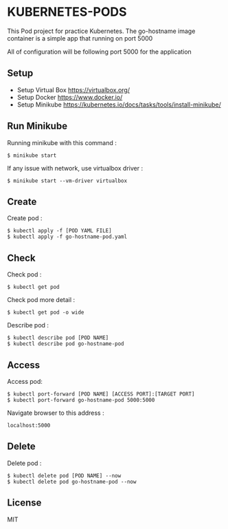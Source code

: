 # KUBERNETES-PODS #

This Pod project for practice Kubernetes. The go-hostname image container is a simple app that running on port 5000

All of configuration will be following port 5000 for the application

## Setup

* Setup Virtual Box <https://virtualbox.org/>
* Setup Docker <https://www.docker.io/>
* Setup Minikube <https://kubernetes.io/docs/tasks/tools/install-minikube/>

## Run Minikube
Running minikube with this command :
```
$ minikube start
```
If any issue with network, use virtualbox driver :
```
$ minikube start --vm-driver virtualbox
```

## Create
Create pod :
```
$ kubectl apply -f [POD YAML FILE]
$ kubectl apply -f go-hostname-pod.yaml
```

## Check
Check pod :
```
$ kubectl get pod
```
Check pod more detail :
```
$ kubectl get pod -o wide
```
Describe pod :
```
$ kubectl describe pod [POD NAME]
$ kubectl describe pod go-hostname-pod
```

## Access
Access pod:
```
$ kubectl port-forward [POD NAME] [ACCESS PORT]:[TARGET PORT]
$ kubectl port-forward go-hostname-pod 5000:5000
```
Navigate browser to this address :
```
localhost:5000
```

## Delete
Delete pod :
```
$ kubectl delete pod [POD NAME] --now
$ kubectl delete pod go-hostname-pod --now
```

## License

MIT